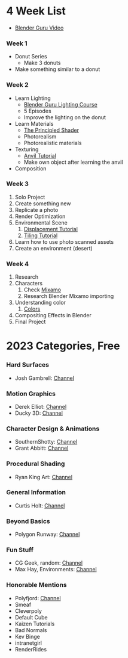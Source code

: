 
# 4 Week List

- [Blender Guru Video](https://www.youtube.com/watch?v=Nj_l6YHMj-c)

### Week 1

- Donut Series
  - Make 3 donuts
- Make something similar to a donut

### Week 2

- Learn Lighting
  - [Blender Guru Lighting Course](https://youtube.com/playlist?list=PLjEaoINr3zgH9vCr47kSS5W8PEJBNIiwK)
  - 5 Episodes
  - Improve the lighting on the donut
- Learn Materials
  - [The Principled Shader](https://www.youtube.com/watch?v=4H5W6C_Mbck)
  - Photorealism
  - Photorealistic materials
- Texturing
  - [Anvil Tutorial](https://youtube.com/playlist?list=PLjEaoINr3zgHJVJF3T3CFUAZ6z11jKg6a)
  - Make own object after learning the anvil
- Composition

### Week 3

1. Solo Project
2. Create something new
3. Replicate a photo
4. Render Optimization
5. Environmental Scene
   1. [Displacement Tutorial](https://youtu.be/dRzzaRvVDng)
   2. [Tiling Tutorial](https://youtu.be/-VgtSL5ZpYc)
6. Learn how to use photo scanned assets
7. Create an environment (desert)

### Week 4

1. Research
2. Characters
   1. Check [Mixamo](https://www.mixamo.com/#/)
   2. Research Blender Mixamo importing
3. Understanding color
   1. [Colors](https://youtu.be/Qj1FK8n7WgY)
4. Compositing Effects in Blender
5. Final Project

# 2023 Categories, Free

### Hard Surfaces

- Josh Gambrell: [Channel](https://www.youtube.com/@JoshGambrell)

### Motion Graphics

- Derek Elliot: [Channel](https://www.youtube.com/@DerekElliott/videos)
- Ducky 3D: [Channel](https://www.youtube.com/@TheDucky3D)

### Character Design & Animations

- SouthernShotty: [Channel](https://www.youtube.com/@SouthernShotty)
- Grant Abbitt: [Channel](https://www.youtube.com/@grabbitt)

### Procedural Shading

- Ryan King Art: [Channel](https://www.youtube.com/@RyanKingArt)

### General Information

- Curtis Holt: [Channel](https://www.youtube.com/@CurtisHolt)

### Beyond Basics

- Polygon Runway: [Channel](https://www.youtube.com/@polygonrunway)

### Fun Stuff

- CG Geek, random: [Channel](https://www.youtube.com/@CGGeek)
- Max Hay, Environments: [Channel](https://www.youtube.com/@maxhayart)

### Honorable Mentions

- Polyfjord: [Channel](https://www.youtube.com/@Polyfjord)
- Smeaf
- Cleverpoly
- Default Cube
- Kaizen Tutorials
- Bad Normals
- Kev Binge
- intranetgirl
- RenderRides 
